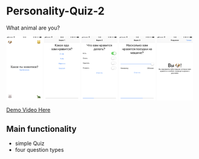 # Personality-Quiz-2
What animal are you?

<img src="/screens/1.jpeg" width="19%">    <img src="/screens/2.jpeg" width="19%">    <img src="/screens/3.jpeg" width="19%">    <img src="/screens/4.jpeg" width="19%">    <img src="/screens/5.jpeg" width="19%">    

[Demo Video Here](https://youtu.be/NFD2HxgK3i4)

## Main functionality
* simple Quiz
* four question types